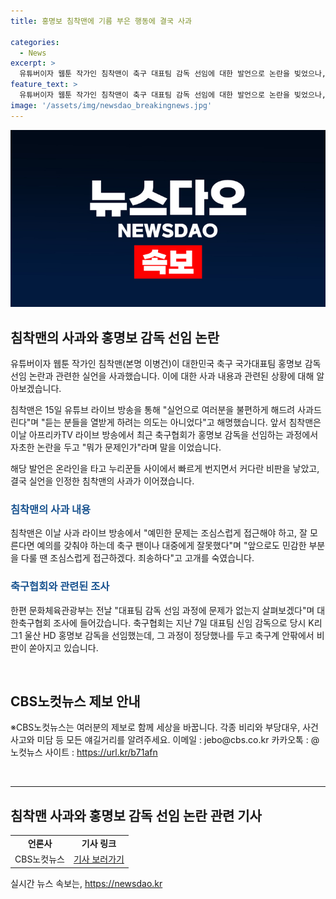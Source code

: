 ```yaml
---
title: 홍명보 침착맨에 기름 부은 행동에 결국 사과

categories:
  - News
excerpt: >
  유튜버이자 웹툰 작가인 침착맨이 축구 대표팀 감독 선임에 대한 발언으로 논란을 빚었으나, 이에 대해 사과했다. 그는 실언으로 불편을 끼쳐 죄송하다며 민감한 문제를 다룰 때 조심하고 예의를 갖추겠다고 밝혔다. 침착맨의 발언은 온라인에서 비판을 일으키며 사과방송으로 이어졌고, 문화체육관광부는 대표팀 감독 선임 절차를 조사하기로 결정했다. 논란의 중심에 있는 홍명보 감독에 대한 비판과 조사가 계속되는 가운데, 침착맨의 발언과 이에 대한 사과가 화제를 모으고 있다.
feature_text: >
  유튜버이자 웹툰 작가인 침착맨이 축구 대표팀 감독 선임에 대한 발언으로 논란을 빚었으나, 이에 대해 사과했다. 그는 실언으로 불편을 끼쳐 죄송하다며 민감한 문제를 다룰 때 조심하고 예의를 갖추겠다고 밝혔다. 침착맨의 발언은 온라인에서 비판을 일으키며 사과방송으로 이어졌고, 문화체육관광부는 대표팀 감독 선임 절차를 조사하기로 결정했다. 논란의 중심에 있는 홍명보 감독에 대한 비판과 조사가 계속되는 가운데, 침착맨의 발언과 이에 대한 사과가 화제를 모으고 있다.
image: '/assets/img/newsdao_breakingnews.jpg'
---
```


<p><img src="/assets/img/newsdao_breakingnews.jpg" alt="pcversion 속보" /></p>

<h2 data-ke-size="size26">침착맨의 사과와 홍명보 감독 선임 논란</h2>

<p>유튜버이자 웹툰 작가인 침착맨(본명 이병건)이 대한민국 축구 국가대표팀 홍명보 감독 선임 논란과 관련한 실언을 사과했습니다. 이에 대한 사과 내용과 관련된 상황에 대해 알아보겠습니다.</p>

<p data-ke-size="size16">침착맨은 15일 유튜브 라이브 방송을 통해 "실언으로 여러분을 불편하게 해드려 사과드린다"며 "듣는 분들을 열받게 하려는 의도는 아니었다"고 해명했습니다. 앞서 침착맨은 이날 아프리카TV 라이브 방송에서 최근 축구협회가 홍명보 감독을 선임하는 과정에서 자초한 논란을 두고 "뭐가 문제인가"라며 말을 이었습니다.</p>

<p data-ke-size="size16">해당 발언은 온라인을 타고 누리꾼들 사이에서 빠르게 번지면서 커다란 비판을 낳았고, 결국 실언을 인정한 침착맨의 사과가 이어졌습니다.</p>

<h3><span style="color: #1a5490;">침착맨의 사과 내용</span></h3>

<p data-ke-size="size16">침착맨은 이날 사과 라이브 방송에서 "예민한 문제는 조심스럽게 접근해야 하고, 잘 모른다면 예의를 갖춰야 하는데 축구 팬이나 대중에게 잘못했다"며 "앞으로도 민감한 부분을 다룰 땐 조심스럽게 접근하겠다. 죄송하다"고 고개를 숙였습니다.</p>

<h3><span style="color: #1a5490;">축구협회와 관련된 조사</span></h3>

<p data-ke-size="size16">한편 문화체육관광부는 전날 "대표팀 감독 선임 과정에 문제가 없는지 살펴보겠다"며 대한축구협회 조사에 들어갔습니다. 축구협회는 지난 7일 대표팀 신임 감독으로 당시 K리그1 울산 HD 홍명보 감독을 선임했는데, 그 과정이 정당했나를 두고 축구계 안팎에서 비판이 쏟아지고 있습니다.</p>

<p data-ke-size="size16">&nbsp;</p>

<h2 data-ke-size="size26">CBS노컷뉴스 제보 안내</h2>

<p data-ke-size="size16">※CBS노컷뉴스는 여러분의 제보로 함께 세상을 바꿉니다. 각종 비리와 부당대우, 사건사고와 미담 등 모든 얘길거리를 알려주세요. 이메일 : jebo@cbs.co.kr 카카오톡 : @노컷뉴스 사이트 : <a href="https://url.kr/b71afn">https://url.kr/b71afn</a></p>

<p data-ke-size="size16">&nbsp;</p>

<hr>

<h2 data-ke-size="size26">침착맨 사과와 홍명보 감독 선임 논란 관련 기사</h2>

<table>
  <tr>
    <td style="text-align: center; height: 17px;"><b>언론사</b></td>
    <td style="text-align: center; height: 17px;"><b>기사 링크</b></td>
  </tr>
  <tr>
    <td style="text-align: center; height: 17px;">CBS노컷뉴스</td>
    <td style="text-align: center; height: 17px;"><a href="https://url.kr/b71afn">기사 보러가기</a></td>
  </tr>
</table>
실시간 뉴스 속보는, <a href="https://newsdao.kr" rel="dofollow">https://newsdao.kr</a>


